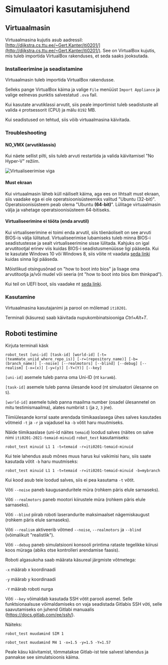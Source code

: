 # Simulaatori kasutamisjuhend

## Virtuaalmasin

Virtuaalmasina kujutis asub aadressil: [http://dijkstra.cs.ttu.ee/~Gert.Kanter/iti0201/](http://dijkstra.cs.ttu.ee/~Gert.Kanter/iti0201/). See on VirtualBox kujutis, mis tuleb importida VirtualBox rakenduses, et seda saaks jooksutada.

### Installeerimine ja seadistamine

Virtuaalmasin tuleb importida VirtualBox rakendusse.

Selleks pange VirtualBox käima ja valige `File` menüüst `Import Appliance` ja valige eelnevas punktis salvestatud `.ova` fail.

Kui kasutate arvutiklassi arvutit, siis peale importimist tuleb seadistuste all valida `4` protsessorit (CPU) ja mälu `8192` MB.

Kui seadistused on tehtud, siis võib virtuaalmasina käivitada.

### Troubleshooting

#### NO_VMX (arvutiklassis)

Kui näete sellist pilti, siis tuleb arvuti restartida ja valida käivitamisel "No Hyper-V" režiim.

![Virtualiseerimise viga](https://raw.githubusercontent.com/iti0201/simulation/doc/img/verrvmxnovmx.png)

#### Must ekraan

Kui virtuaalmasin läheb küll näiliselt käima, aga ees on lihtsalt must ekraan, siis vaadake ega ei ole operatsioonisüsteemiks valitud "Ubuntu (32-bit)". Operatsioonisüsteem peab olema "Ubuntu **(64-bit)**".
Lülitage virtuaalmasin välja ja vahetage operatsioonisüsteem 64-bitiseks.

#### Virtualiseerimine ei tööta (enda arvutil)

Kui virtualiseerimine ei toimi enda arvutil, siis tõenäoliselt on see arvuti BIOS-is välja lülitatud. Virtualiseerimise lubamiseks tuleb minna BIOS-i seadistustesse ja sealt virtualiseerimine sisse lülitada.
Kahjuks on igal arvutitootjal erinev viis kuidas BIOS-i seadistusmenüüsse ligi pääseda.
Kui te kasutate Windows 10 või Windows 8, siis võite nt vaadata [seda linki](https://www.drivereasy.com/knowledge/how-to-enter-bios-on-windows-10-windows-7/) kuidas sinna ligi pääseda.

Mõistlikud otsingusõnad on "how to boot into bios" ja lisage oma arvutitootja ja/või mudel või seeria (nt "how to boot into bios ibm thinkpad").

Kui teil on UEFI boot, siis vaadake nt [seda linki](https://www.howtogeek.com/213795/how-to-enable-intel-vt-x-in-your-computers-bios-or-uefi-firmware/).

### Kasutamine

Virtuaalmasina kasutajanimi ja parool on mõlemad `iti0201`.

Terminali (käsurea) saab käivitada nupukombinatsiooniga *Ctrl+Alt+T*.

## Roboti testimine

Kirjuta terminali käsk

```
robot_test [uni-id] [task-id] [world-id] [-t=(teammate_uniid_where_repo_is)] [-r=(repository_name)] [-b=(branch_name)] [--noise] [--realmotors] [--blind] [--debug] [--realism] [-x=(x)] [-y=(y)] [-Y=(Y)] [--key]
```

`[uni-id]` asemele tuleb panna oma Uni-ID (nt `karamb`).

`[task-id]` asemele tuleb panna ülesande kood (nt simulaatori ülesanne on `S`).

`[world-id]` asemele tuleb panna maailma number (osadel ülesannetel on mitu testimismaailma), alates numbrist `1` (ja `2`, `3` jne).

Tiimiülesande korral saate arendada tiimikaaslasega ühes salves kasutades võtmeid `-t` ja `-r` ja vajadusel ka `-b` võtit haru muutmiseks.

Näide tiimikaaslase (uni-id näites `temaid`) loodud salves (näites on salve nimi `iti0201-2021-temaid-minuid`) `robot_test` kasutamiseks:
```
robot_test minuid L1 1 -t=temaid -r=iti0201-temaid-minuid
```
Kui teie lahendus asub mõnes muus harus kui vaikimisi haru, siis saate kasutada võtit `-b` haru muutmiseks:
```
robot_test minuid L1 1 -t=temaid -r=iti0201-temaid-minuid -b=mybranch
```
Kui kood asub teie loodud salves, siis ei pea kasutama `-t` võtit.

Võti `--noise` paneb kaugusanduritele müra (rohkem päris elule sarnaseks).

Võti `--realmotors` paneb mootori kiirustele müra (rohkem päris elule sarnaseks).

Võti `--blind` piirab roboti laserandurite maksimaalset nägemiskaugust (rohkem päris elule sarnaseks).

Võti `--realism` aktiveerib võtmed `--noise`, `--realmotors` ja `--blind` (võimalikult "realistlik").

Võti `--debug` paneb simulatsiooni konsooli printima rataste tegelikke kiirusi koos müraga (abiks otse kontrolleri arendamise faasis).

Roboti algasukoha saab määrata käsureal järgmiste võtmetega:

`-x` määrab x koordinaadi

`-y` määrab y koordinaadi

`-Y` määrab roboti nurga

Võti `--key` võimaldab kasutada SSH võtit parooli asemel. Selle funktsionaalsuse võimaldamiseks on vaja seadistada Gitlabis SSH võti, selle saavutamiseks on juhend Gitlabi manuaalis (https://docs.gitlab.com/ee/ssh/).


Näiteks:
```
robot_test muudamind SIM 1

robot_test muudamind M4 1 -x=1.5 -y=1.5 -Y=1.57
```

Peale käsu käivitamist, tõmmatakse Gitlab-ist teie salvest lahendus ja pannakse see simulatsioonis käima.
